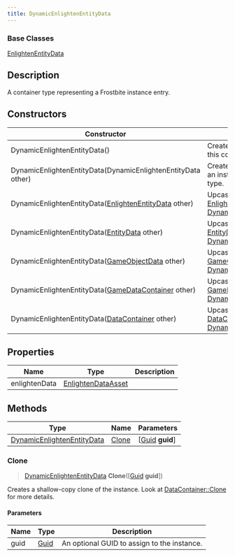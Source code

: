 ```yaml
---
title: DynamicEnlightenEntityData
---
```

### Base Classes

[EnlightenEntityData](/vext/ref/fb/enlightenentitydata/)

## Description

A container type representing a Frostbite instance entry.

## Constructors

| Constructor                                                                           | Description                                                                                                                                 |
| ------------------------------------------------------------------------------------- | ------------------------------------------------------------------------------------------------------------------------------------------- |
| DynamicEnlightenEntityData()                                                          | Create a new instance of this container type.                                                                                               |
| DynamicEnlightenEntityData(DynamicEnlightenEntityData other)                          | Create a reference copy of an instance of the same type.                                                                                    |
| DynamicEnlightenEntityData([EnlightenEntityData](/vext/ref/fb/enlightenentitydata/) other)          | Upcast an instance of type [EnlightenEntityData](/vext/ref/fb/enlightenentitydata/) to [DynamicEnlightenEntityData](/vext/ref/fb/dynamicenlightenentitydata/).          |
| DynamicEnlightenEntityData([EntityData](/vext/ref/fb/entitydata/) other)                            | Upcast an instance of type [EntityData](/vext/ref/fb/entitydata/) to [DynamicEnlightenEntityData](/vext/ref/fb/dynamicenlightenentitydata/).                            |
| DynamicEnlightenEntityData([GameObjectData](/vext/ref/fb/gameobjectdata/) other)                    | Upcast an instance of type [GameObjectData](/vext/ref/fb/gameobjectdata/) to [DynamicEnlightenEntityData](/vext/ref/fb/dynamicenlightenentitydata/).                    |
| DynamicEnlightenEntityData([GameDataContainer](/vext/ref/fb/gamedatacontainer/) other)              | Upcast an instance of type [GameDataContainer](/vext/ref/fb/gamedatacontainer/) to [DynamicEnlightenEntityData](/vext/ref/fb/dynamicenlightenentitydata/).              |
| DynamicEnlightenEntityData([DataContainer](/vext/ref/shared/class/datacontainer) other) | Upcast an instance of type [DataContainer](/vext/ref/shared/class/datacontainer) to [DynamicEnlightenEntityData](/vext/ref/fb/dynamicenlightenentitydata/). |

## Properties

| Name          | Type                                     | Description |
| ------------- | ---------------------------------------- | ----------- |
| enlightenData | [EnlightenDataAsset](/vext/ref/fb/enlightendataasset/) |             |

## Methods

| Type                                                     | Name            | Parameters                                     |
| -------------------------------------------------------- | --------------- | ---------------------------------------------- |
| [DynamicEnlightenEntityData](/vext/ref/fb/dynamicenlightenentitydata/) | [Clone](#clone) | \[[Guid](/vext/ref/shared/class/guid) **guid**\] |

### Clone

> [DynamicEnlightenEntityData](/vext/ref/fb/dynamicenlightenentitydata/) **Clone**(\[[Guid](/vext/ref/shared/class/guid) **guid**\])

Creates a shallow-copy clone of the instance. Look at [DataContainer::Clone](/vext/ref/shared/class/datacontainer#clone) for more details.

#### Parameters

| Name | Type         | Description                                 |
| ---- | ------------ | ------------------------------------------- |
| guid | [Guid](/vext/ref/shared/class/guid/) | An optional GUID to assign to the instance. |
